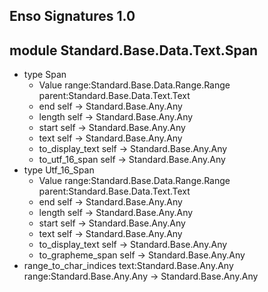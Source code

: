 ## Enso Signatures 1.0
## module Standard.Base.Data.Text.Span
- type Span
    - Value range:Standard.Base.Data.Range.Range parent:Standard.Base.Data.Text.Text
    - end self -> Standard.Base.Any.Any
    - length self -> Standard.Base.Any.Any
    - start self -> Standard.Base.Any.Any
    - text self -> Standard.Base.Any.Any
    - to_display_text self -> Standard.Base.Any.Any
    - to_utf_16_span self -> Standard.Base.Any.Any
- type Utf_16_Span
    - Value range:Standard.Base.Data.Range.Range parent:Standard.Base.Data.Text.Text
    - end self -> Standard.Base.Any.Any
    - length self -> Standard.Base.Any.Any
    - start self -> Standard.Base.Any.Any
    - text self -> Standard.Base.Any.Any
    - to_display_text self -> Standard.Base.Any.Any
    - to_grapheme_span self -> Standard.Base.Any.Any
- range_to_char_indices text:Standard.Base.Any.Any range:Standard.Base.Any.Any -> Standard.Base.Any.Any
